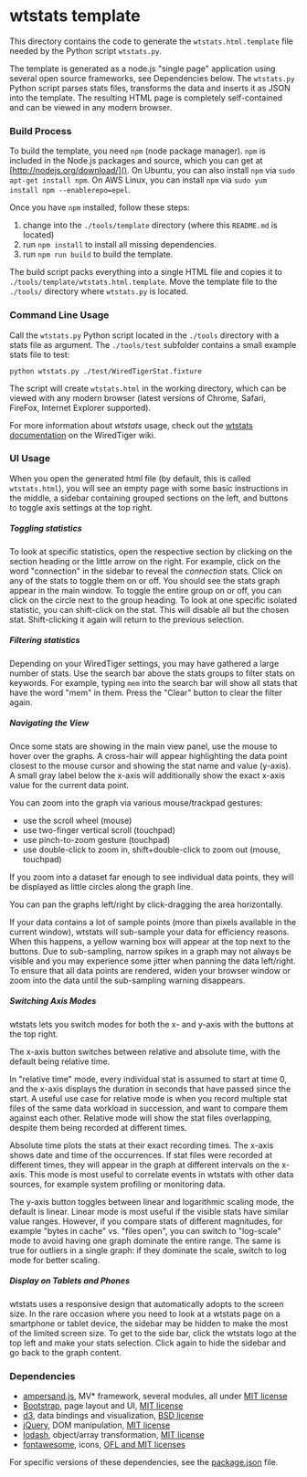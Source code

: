 # wtstats template

This directory contains the code to generate the `wtstats.html.template` file needed by the Python script `wtstats.py`.

The template is generated as a node.js "single page" application using several open source frameworks, see Dependencies below. The `wtstats.py` Python script parses stats files, transforms the data and inserts it as JSON into the template. The resulting HTML page is completely self-contained and can be viewed in any modern browser.

### Build Process

To build the template, you need `npm` (node package manager). `npm` is included in the Node.js packages and source, which you can get at [http://nodejs.org/download/](). On Ubuntu, you can also install `npm` via `sudo apt-get install npm`. On AWS Linux, you can install `npm` via `sudo yum install npm --enablerepo=epel`.

Once you have `npm` installed, follow these steps: 

1. change into the `./tools/template` directory (where this `README.md` is located)
2. run `npm install` to install all missing dependencies. 
3. run `npm run build` to build the template. 

The build script packs everything into a single HTML file and copies it to `./tools/template/wtstats.html.template`. Move the template file to the `./tools/` directory where `wtstats.py` is located. 

### Command Line Usage

Call the `wtstats.py` Python script located in the `./tools` directory with a stats file as argument. The `./tools/test` subfolder contains a small example stats file to test: 

```
python wtstats.py ./test/WiredTigerStat.fixture
```

The script will create `wtstats.html` in the working directory, which can be viewed with any modern browser (latest versions of Chrome, Safari, FireFox, Internet Explorer supported).

For more information about _wtstats_ usage, check out the [wtstats documentation](https://github.com/wiredtiger/wiredtiger/wiki/WiredTiger-statistics) on the WiredTiger wiki.


### UI Usage

When you open the generated html file (by default, this is called `wtstats.html`), you will see an empty page with some basic instructions in the middle, a sidebar containing grouped sections on the left, and buttons to toggle axis settings at the top right.

##### Toggling statistics

To look at specific statistics, open the respective section by clicking on the section heading or the little arrow on the right. For example, click on the word "connection" in the sidebar to reveal the _connection_ stats. Click on any of the stats to toggle them on or off. You should see the stats graph appear in the main window. To toggle the entire group on or off, you can click on the circle next to the group heading. To look at one specific isolated statistic, you can shift-click on the stat. This will disable all but the chosen stat. Shift-clicking it again will return to the previous selection.

##### Filtering statistics

Depending on your WiredTiger settings, you may have gathered a large number of stats. Use the search bar above the stats groups to filter stats on keywords. For example, typing `mem` into the search bar will show all stats that have the word "mem" in them. Press the "Clear" button to clear the filter again.

##### Navigating the View

Once some stats are showing in the main view panel, use the mouse to hover over the graphs. A cross-hair will appear highlighting the data point closest to the mouse cursor and showing the stat name and value (y-axis). A small gray label below the x-axis will additionally show the exact x-axis value for the current data point.

You can zoom into the graph via various mouse/trackpad gestures: 

- use the scroll wheel (mouse)
- use two-finger vertical scroll (touchpad)
- use pinch-to-zoom gesture (touchpad)
- use double-click to zoom in, shift+double-click to zoom out (mouse, touchpad)

If you zoom into a dataset far enough to see individual data points, they will be displayed as little circles along the graph line.

You can pan the graphs left/right by click-dragging the area horizontally. 

If your data contains a lot of sample points (more than pixels available in the current window), wtstats will sub-sample your data for efficiency reasons. When this happens, a yellow warning box will appear at the top next to the buttons. Due to sub-sampling, narrow spikes in a graph may not always be visible and you may experience some jitter when panning the data left/right. To ensure that all data points are rendered, widen your browser window or zoom into the data until the sub-sampling warning disappears.


##### Switching Axis Modes

wtstats lets you switch modes for both the x- and y-axis with the buttons at the top right. 

The x-axis button switches between relative and absolute time, with the default being relative time.

In "relative time" mode, every individual stat is assumed to start at time 0, and the x-axis displays the duration in seconds that have passed since the start. A useful use case for relative mode is when you record multiple stat files of the same data workload in succession, and want to compare them against each other. Relative mode will show the stat files overlapping, despite them being recorded at different times.

Absolute time plots the stats at their exact recording times. The x-axis shows date and time of the occurrences. If stat files were recorded at different times, they will appear in the graph at different intervals on the x-axis. This mode is most useful to correlate events in wtstats with other data sources, for example system profiling or monitoring data.

The y-axis button toggles between linear and logarithmic scaling mode, the default is linear. Linear mode is most useful if the visible stats have similar value ranges. However, if you compare stats of different magnitudes, for example "bytes in cache" vs. "files open", you can switch to "log-scale" mode to avoid having one graph dominate the entire range. The same is true for outliers in a single graph: if they dominate the scale, switch to log mode for better scaling. 


##### Display on Tablets and Phones

wtstats uses a responsive design that automatically adopts to the screen size. In the rare occasion where you need to look at a wtstats page on a smartphone or tablet device, the sidebar may be hidden to make the most of the limited screen size. To get to the side bar, click the wtstats logo at the top left and make your stats selection. Click again to hide the sidebar and go back to the graph content.



### Dependencies

- [ampersand.js](http://ampersandjs.com/), MV* framework, several modules, all under [MIT license][1]
- [Bootstrap](http://www.getbootstrap.com/), page layout and UI, [MIT license][2]
- [d3](http://d3js.org/), data bindings and visualization, [BSD license][3]
- [jQuery](http://jquery.com/), DOM manipulation, [MIT license][4]
- [lodash](https://lodash.com/), object/array transformation, [MIT license][5]
- [fontawesome](http://fontawesome.io/), icons, [OFL and MIT licenses][6]

For specific versions of these dependencies, see the [package.json](./package.json) file.  

[1]: https://github.com/AmpersandJS/ampersand-view/blob/master/LICENSE.md
[2]: https://github.com/twbs/bootstrap/blob/master/LICENSE
[3]: https://github.com/mbostock/d3/blob/master/LICENSE
[4]: https://github.com/jquery/jquery/blob/2.1.3/MIT-LICENSE.txt
[5]: https://github.com/lodash/lodash/blob/master/LICENSE.txt
[6]: http://fontawesome.io/license/

